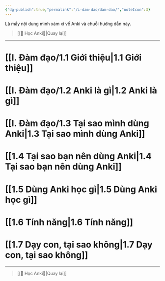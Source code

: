 ```yaml
---
{"dg-publish":true,"permalink":"/i-dam-dao/dam-dao/","noteIcon":3}
---
```


Là mấy nội dung mình xàm xí về Anki và chuỗi hướng dẫn này.

> [[🌟 Học Anki🌟\|Quay lại]]
___
# [[I. Đàm đạo/1.1 Giới thiệu\|1.1 Giới thiệu]]
# [[I. Đàm đạo/1.2 Anki là gì\|1.2 Anki là gì]]
# [[I. Đàm đạo/1.3 Tại sao mình dùng Anki\|1.3 Tại sao mình dùng Anki]]
# [[1.4 Tại sao bạn nên dùng Anki\|1.4 Tại sao bạn nên dùng Anki]]
# [[1.5 Dùng Anki học gì\|1.5 Dùng Anki học gì]]
# [[1.6 Tính năng\|1.6 Tính năng]]
# [[1.7 Dạy con, tại sao không\|1.7 Dạy con, tại sao không]]
___
> [[🌟 Học Anki🌟\|Quay lại]]